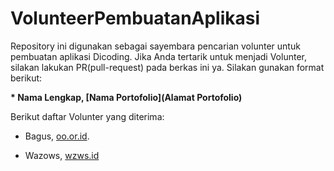 # VolunteerPembuatanAplikasi  

Repository ini digunakan sebagai sayembara pencarian volunter untuk pembuatan aplikasi Dicoding.
Jika Anda tertarik untuk menjadi Volunter, silakan lakukan PR(pull-request) pada berkas ini ya.
Silakan gunakan format berikut:  

**\* Nama Lengkap, [Nama Portofolio](Alamat Portofolio)**


Berikut daftar Volunter yang diterima:

* Bagus, [oo.or.id](https://oo.or.id).

* Wazows, [wzws.id](https://youtube.com)

